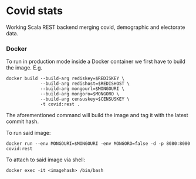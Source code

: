 # Covid stats

Working Scala REST backend merging covid, demographic and electorate data.


### Docker

To run in production mode inside a Docker container we first have to build the image. E.g.

```
docker build --build-arg rediskey=$REDISKEY \
             --build-arg redishost=$REDISHOST \
             --build-arg mongourl=$MONGOURI \
             --build-arg mongoro=$MONGORO \
             --build-arg censuskey=$CENSUSKEY \
             -t covid:rest .
```

The aforementioned command will build the image and tag it with the latest commit hash.

To run said image:

```
docker run --env MONGOURI=$MONGOURI -env MONGORO=false -d -p 8080:8080 covid:rest
```

To attach to said image via shell:

```
docker exec -it <imagehash> /bin/bash
```
